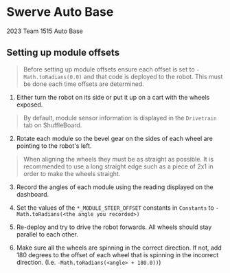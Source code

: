 # Swerve Auto Base

2023 Team 1515 Auto Base

## Setting up module offsets

> Before setting up module offsets ensure each offset is set to `-Math.toRadians(0.0)` and that code is deployed to the
> robot. This must be done each time offsets are determined.
1. Either turn the robot on its side or put it up on a cart with the wheels exposed.

> By default, module sensor information is displayed in the `Drivetrain` tab on ShuffleBoard.
2. Rotate each module so the bevel gear on the sides of each wheel are pointing to the robot's left.
> When aligning the wheels they must be as straight as possible. It is recommended to use a long straight edge such as
> a piece of 2x1 in order to make the wheels straight.
3. Record the angles of each module using the reading displayed on the dashboard.

4. Set the values of the `*_MODULE_STEER_OFFSET` constants in `Constants` to `-Math.toRadians(<the angle you recorded>)`
5. Re-deploy and try to drive the robot forwards. All wheels should stay parallel to each other.
6. Make sure all the wheels are spinning in the correct direction. If not, add 180 degrees to the offset of each wheel 
that is spinning in the incorrect direction. (I.e. `-Math.toRadians(<angle> + 180.0))`)
